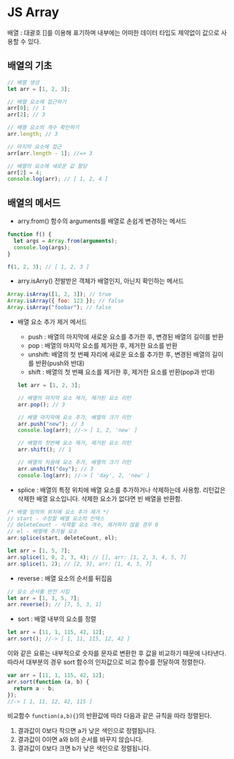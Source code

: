 # JS Array

배열 : 대괄호 []를 이용해 표기하며 내부에는 어떠한 데이터 타입도 제약없이 값으로 사용할 수 있다.

## 배열의 기초

```javascript
// 배열 생성
let arr = [1, 2, 3];

// 배열 요소에 접근하기
arr[0]; // 1
arr[2]; // 3

// 배열 요소의 개수 확인하기
arr.length; // 3

// 마지막 요소에 접근
arr[arr.length - 1]; //=> 3

// 배열의 요소에 새로운 값 할당
arr[2] = 4;
console.log(arr); // [ 1, 2, 4 ]
```

## 배열의 메서드

- arry.from()
  함수의 arguments를 배열로 손쉽게 변경하는 메서드

```javascript
function f() {
  let args = Array.from(arguments);
  console.log(args);
}

f(1, 2, 3); // [ 1, 2, 3 ]
```

- arry.isArry()
  전발받은 객체가 배열인지, 아닌지 확인하는 메서드

```javascript
Array.isArray([1, 2, 3]); // true
Array.isArray({ foo: 123 }); // false
Array.isArray("foobar"); // false
```

- 배열 요소 추가 제거 메서드

  - push : 배열의 마지막에 새로운 요소를 추가한 후, 변경된 배열의 길이를 반환
  - pop : 배열의 마지막 요소를 제거한 후, 제거한 요소를 반환
  - unshift: 배열의 첫 번째 자리에 새로운 요소를 추가한 후, 변경된 배열의 길이를 반환(push와 반대)
  - shift : 배열의 첫 번째 요소를 제거한 후, 제거한 요소를 반환(pop과 반대)

  ```javascript
  let arr = [1, 2, 3];

  // 배열의 마지막 요소 제거, 제거된 요소 리턴
  arr.pop(); // 3

  // 배열 마지막에 요소 추가, 배열의 크기 리턴
  arr.push("new"); // 3
  console.log(arr); //-> [ 1, 2, 'new' ]

  // 배열의 첫번째 요소 제거, 제거된 요소 리턴
  arr.shift(); // 1

  // 배열의 처음에 요소 추가, 배열의 크기 리턴
  arr.unshift("day"); // 3
  console.log(arr); //-> [ 'day', 2, 'new' ]
  ```

* splice : 배열의 특정 위치에 배열 요소를 추가하거나 삭제하는데 사용함. 리턴값은 삭제한 배열 요소입니다. 삭제한 요소가 없다면 빈 배열을 반환함.

```javascript
/* 배열 임의의 위치에 요소 추가 제거 */
// start - 수정할 배열 요소의 인덱스
// deleteCount - 삭제할 요소 개수, 제거하지 않을 경우 0
// el - 배열에 추가될 요소
arr.splice(start, deleteCount, el);

let arr = [1, 5, 7];
arr.splice(1, 0, 2, 3, 4); // [], arr: [1, 2, 3, 4, 5, 7]
arr.splice(1, 2); // [2, 3], arr: [1, 4, 5, 7]
```

- reverse : 배열 요소의 순서를 뒤집음

```javascript
// 요소 순서를 반전 시킴
let arr = [1, 3, 5, 7];
arr.reverse(); // [7, 5, 3, 1]
```

- sort : 배열 내부의 요소를 정렬

```javascript
let arr = [11, 1, 115, 42, 12];
arr.sort(); //-> [ 1, 11, 115, 12, 42 ]
```

이와 같은 요류는 내부적으로 숫자를 문자로 변환한 후 값을 비교하기 때문에 나타낸다.
따라서 대부분의 경우 sort 함수의 인자값으로 비교 함수를 전달하여 정렬한다.

```javascript
var arr = [11, 1, 115, 42, 12];
arr.sort(function (a, b) {
  return a - b;
});
//-> [ 1, 11, 12, 42, 115 ]
```

비교함수 `function(a,b){}`의 반환값에 따라 다음과 같은 규칙을 따라 정렬된다.

1. 결과값이 0보다 작으면 a가 낮은 색인으로 정렬됩니다.
2. 결과값이 0이면 a와 b의 순서를 바꾸지 않습니다.
3. 결과값이 0보다 크면 b가 낮은 색인으로 정렬됩니다.
